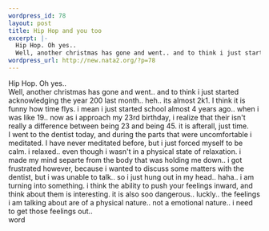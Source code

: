 ```yaml
--- 
wordpress_id: 78
layout: post
title: Hip Hop and you too
excerpt: |-
  Hip Hop. Oh yes.. 
  Well, another christmas has gone and went.. and to think i just started acknowledging the year 200 last month.. heh.. its almost 2k1. I think it is funny how time flys. i mean i just started school almost 4 years ago.. when i was like 19.. now as i approach my 23rd birthday, i realize that their isn't really a difference between being 23 and being 45. it is afterall, just...
wordpress_url: http://new.nata2.org/?p=78
---
```

Hip Hop. Oh yes.. <br>
Well, another christmas has gone and went.. and to think i just started acknowledging the year 200 last month.. heh.. its almost 2k1. I think it is funny how time flys. i mean i just started school almost 4 years ago.. when i was like 19.. now as i approach my 23rd birthday, i realize that their isn't really a difference between being 23 and being 45. it is afterall, just time. <br>
I went to the dentist today, and during the parts that were uncomfortable i meditated. I have never meditated before, but i just forced myself to be calm. i relaxed.. even though i wasn't in a physical state of relaxation. i made my mind separte from the body that was holding me down.. i got frustrated however, because i wanted to discuss some matters with the dentist, but i was unable to talk.. so i just hung out in my head.. haha.. i am turning into something. i think the ability to push your feelings inward, and think about them is interesting. it is also soo dangerous.. luckly.. the feelings i am talking about are of a physical nature.. not a emotional nature.. i need to get those feelings out..<br>
word
